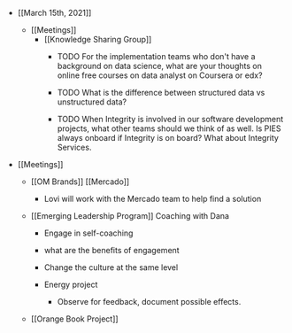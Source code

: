 - [[March 15th, 2021]]
	 - [[Meetings]]
		 - [[Knowledge Sharing Group]]
			 - TODO For the implementation teams who don't have a background on data science, what are your thoughts on online free courses on data analyst on Coursera or edx?

			 - TODO What is the difference between structured data vs unstructured data?

			 - TODO  When Integrity is involved in our software development projects, what other teams should we think of as well. Is PIES always onboard if Integrity is on board? What about Integrity Services.

- [[Meetings]]
	 - [[OM Brands]] [[Mercado]]
		 - Lovi will work with the Mercado team to help find a solution

	 - [[Emerging Leadership Program]] Coaching with Dana
		 - Engage in self-coaching

		 - what are the benefits of engagement

		 - Change the culture at the same level

		 - Energy project
			 - Observe for feedback, document possible effects.

	 - [[Orange Book Project]]
